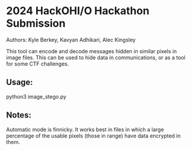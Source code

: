 # 2024 HackOHI/O Hackathon Submission

Authors: Kyle Berkey, Kavyan Adhikari, Alec Kingsley

This tool can encode and decode messages hidden in similar pixels in image files. This can be used to hide data in communications, or as a tool for some CTF challenges.

## Usage:
python3 image_stego.py

## Notes:
Automatic mode is finnicky. It works best in files in which a large percentage of the usable pixels (those in range) have data encrypted in them.
 
